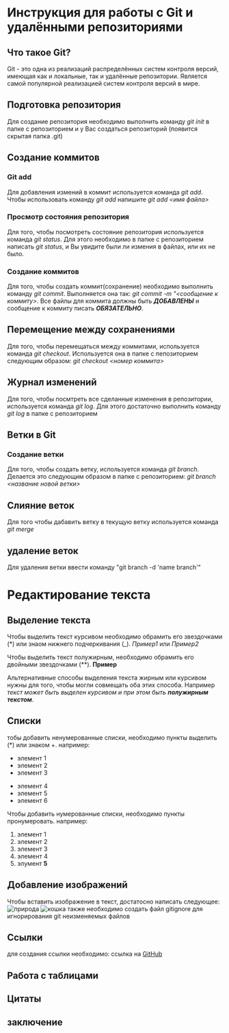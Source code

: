 # Инструкция для работы с Git и удалёнными репозиториями

## Что такое Git?
Git - это одна из реализаций распределённых систем контроля версий, имеющая как и локальные, так и удалённые репозитории. Является самой популярной реализацией систем контроля версий в мире.
## Подготовка репозитория
Для создание репозитория необходимо выполнить команду *git init*  в папке с репозиторием и у Вас создаться репозиторий (появится скрытая папка .git)

## Создание коммитов

### Git add
Для добавления измений в коммит используется команда *git add*. Чтобы использовать команду *git add* напишите *git add <имя файла>*

### Просмотр состояния репозитория
Для того, чтобы посмотреть состояние репозитория используется команда *git status*. Для этого необходимо в папке с репозиторием написать *git status*, и Вы увидите были ли измения в файлах, или их не было.

### Создание коммитов
Для того, чтобы создать коммит(сохранение) необходимо выполнить команду *git commit*. Выполняется она так: *git commit -m "<сообщение к коммиту>*. Все файлы для коммита должны быть ***ДОБАВЛЕНЫ*** и сообщение к коммиту писать ***ОБЯЗАТЕЛЬНО***.

## Перемещение между сохранениями
Для того, чтобы перемещаться между коммитами, используется команда *git checkout*. Используется она в папке с пепозиторием следующим образом: *git checkout <номер коммита>*

## Журнал изменений
Для того, чтобы посмтреть все сделанные изменения в репозитории, используется команда *git log*. Для этого достаточно выполнить команду *git log* в папке с репозиторием

## Ветки в Git

### Создание ветки

Для того, чтобы создать ветку, используется команда *git branch*. Делается это следующим образом в папке с репозиторием: *git branch <название новой ветки>*

## Слияние веток

Для того чтобы дабавить ветку в текущую ветку используется команда *git merge <name branch>*

## удаление веток
Для удаления ветки ввести команду "git branch -d 'name branch'"

# Редактирование текста

## Выделение текста

Чтобы выделить текст курсивом необходимо обрамить его звездочками (*) или знаом нижнего подчеркивания (_). *Пример1* или _Пример2_

Чтобы выделить текст полужирным, необходимо обрамить его двойными звездочками (**). **Пример**

Альтернативные способы выделения текста жирным или курсивом нужны для того, чтобы могли совмещать оба этих способа. Например _текст может быть выделен курсивом и при этом быть **полужирным текстом**_.

## Списки

тобы добавить ненумерованные списки, необходимо пункты выделить (*) или знаком +.
например:
* элемент 1
* элемент 2
* элемент 3
+ элемент 4
+ элемент 5
+ элемент 6

Чтобы добавить нумерованные списки, необходимо пункты пронумеровать.
например:

1. элемент 1
2. элемент 2
3. элемент 3
4. элемент 4
5. элумент **5**

## Добавление изображений

Чтобы вставить изображение в текст, достатосно написать следующее:
![природа](nature.jpg)
![кошка](cat.jpg)
также необходимо создать файл gitignore для игнорирования git неизменяемых файлов

## Ссылки

для создания ссылки необходимо: ссылка на [GitHub](https://github.com)

## Работа с таблицами

## Цитаты

## заключение
